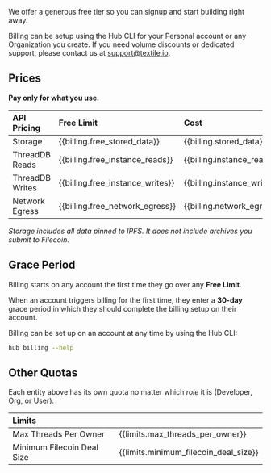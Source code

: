 We offer a generous free tier so you can signup and start building right away. 

Billing can be setup using the Hub CLI for your Personal account or any Organization you create. If you need volume discounts or dedicated support, please contact us at [support@textile.io](mailto:support@textile.io).

## Prices

**Pay only for what you use.**

| API Pricing | Free Limit | Cost |
| :------ | :------ | :------ |
| Storage | {{billing.free_stored_data}} |  {{billing.stored_data}}
| ThreadDB Reads | {{billing.free_instance_reads}} |  {{billing.instance_reads}}
| ThreadDB Writes | {{billing.free_instance_writes}} |  {{billing.instance_writes}}
| Network Egress | {{billing.free_network_egress}} |  {{billing.network_egress}}

_Storage includes all data pinned to IPFS. It does not include archives you submit to Filecoin._

## Grace Period

Billing starts on any account the first time they go over any **Free Limit**.

When an account triggers billing for the first time, they enter a **30-day** grace period in which they should complete the billing setup on their account. 

Billing can be set up on an account at any time by using the Hub CLI:

```bash
hub billing --help
```

## Other Quotas

Each entity above has its own quota no matter which *role* it is (Developer, Org, or User). 

| Limits | |
| :------ | :------ |
| Max Threads Per Owner | {{limits.max_threads_per_owner}} |
| Minimum Filecoin Deal Size | {{limits.minimum_filecoin_deal_size}} |
